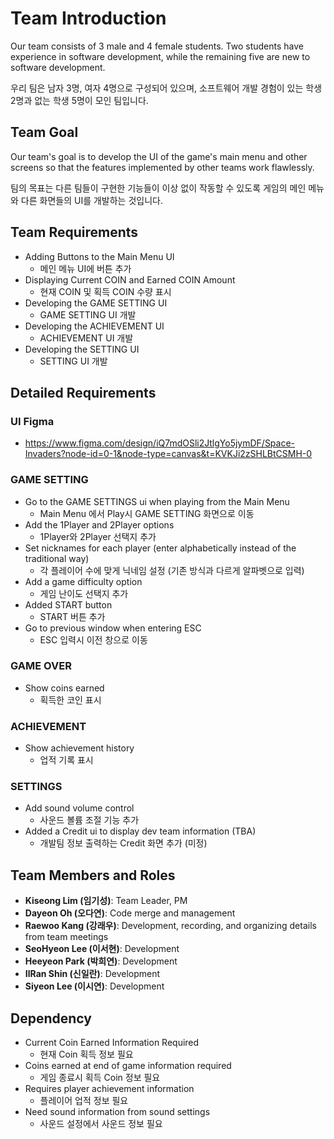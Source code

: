 # Team Introduction

Our team consists of 3 male and 4 female students. Two students have experience in software development, while the remaining five are new to software development.

우리 팀은 남자 3명, 여자 4명으로 구성되어 있으며, 소프트웨어 개발 경험이 있는 학생 2명과 없는 학생 5명이 모인 팀입니다.

## Team Goal

Our team's goal is to develop the UI of the game's main menu and other screens so that the features implemented by other teams work flawlessly.

팀의 목표는 다른 팀들이 구현한 기능들이 이상 없이 작동할 수 있도록 게임의 메인 메뉴와 다른 화면들의 UI를 개발하는 것입니다.

## Team Requirements

- Adding Buttons to the Main Menu UI
  - 메인 메뉴 UI에 버튼 추가
- Displaying Current COIN and Earned COIN Amount
  - 현재 COIN 및 획득 COIN 수량 표시
- Developing the GAME SETTING UI
  - GAME SETTING UI 개발
- Developing the ACHIEVEMENT UI
  - ACHIEVEMENT UI 개발
- Developing the SETTING UI
  - SETTING UI 개발


## Detailed Requirements

### UI Figma
- https://www.figma.com/design/iQ7mdOSli2JtlgYo5jymDF/Space-Invaders?node-id=0-1&node-type=canvas&t=KVKJi2zSHLBtCSMH-0

### GAME SETTING
- Go to the GAME SETTINGS ui when playing from the Main Menu
  - Main Menu 에서 Play시 GAME SETTING 화면으로 이동
- Add the 1Player and 2Player options
  - 1Player와 2Player 선택지 추가
- Set nicknames for each player (enter alphabetically instead of the traditional way)
  - 각 플레이어 수에 맞게 닉네임 설정 (기존 방식과 다르게 알파벳으로 입력)
- Add a game difficulty option
  - 게임 난이도 선택지 추가
- Added START button
  - START 버튼 추가
- Go to previous window when entering ESC
  - ESC 입력시 이전 창으로 이동


### GAME OVER
- Show coins earned
  - 획득한 코인 표시

### ACHIEVEMENT
- Show achievement history
  - 업적 기록 표시

### SETTINGS
- Add sound volume control
  - 사운드 볼륨 조절 기능 추가
- Added a Credit ui to display dev team information (TBA)
  - 개발팀 정보 출력하는 Credit 화면 추가 (미정)

## Team Members and Roles

- **Kiseong Lim (임기성)**: Team Leader, PM
- **Dayeon Oh (오다연)**: Code merge and management
- **Raewoo Kang (강래우)**: Development, recording, and organizing details from team meetings
- **SeoHyeon Lee (이서현)**: Development
- **Heeyeon Park (박희연)**: Development
- **IlRan Shin (신일란)**: Development
- **Siyeon Lee (이시연)**: Development

## Dependency

- Current Coin Earned Information Required
  - 현재 Coin 획득 정보 필요
- Coins earned at end of game information required
  - 게임 종료시 획득 Coin 정보 필요
- Requires player achievement information
  - 플레이어 업적 정보 필요
- Need sound information from sound settings
  - 사운드 설정에서 사운드 정보 필요
